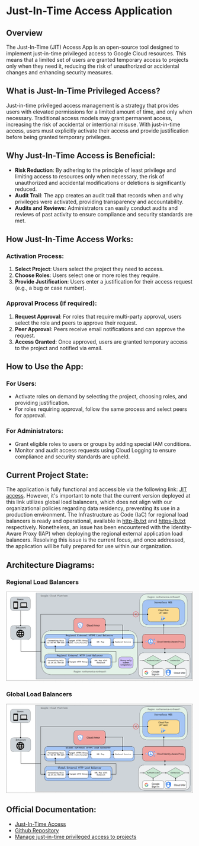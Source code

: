 # Just-In-Time Access Application

## Overview

The Just-In-Time (JIT) Access App is an open-source tool designed to implement just-in-time privileged access to Google Cloud resources. This means that a limited set of users are granted temporary access to projects only when they need it, reducing the risk of unauthorized or accidental changes and enhancing security measures.

## What is Just-In-Time Privileged Access?

Just-in-time privileged access management is a strategy that provides users with elevated permissions for a limited amount of time, and only when necessary. Traditional access models may grant permanent access, increasing the risk of accidental or intentional misuse. With just-in-time access, users must explicitly activate their access and provide justification before being granted temporary privileges.

## Why Just-In-Time Access is Beneficial:

- **Risk Reduction**: By adhering to the principle of least privilege and limiting access to resources only when necessary, the risk of unauthorized and accidental modifications or deletions is significantly reduced.
- **Audit Trail**: The app creates an audit trail that records when and why privileges were activated, providing transparency and accountability.
- **Audits and Reviews**: Administrators can easily conduct audits and reviews of past activity to ensure compliance and security standards are met.

## How Just-In-Time Access Works:

### Activation Process:

1. **Select Project**: Users select the project they need to access.
2. **Choose Roles**: Users select one or more roles they require.
3. **Provide Justification**: Users enter a justification for their access request (e.g., a bug or case number).

### Approval Process (if required):

1. **Request Approval**: For roles that require multi-party approval, users select the role and peers to approve their request.
2. **Peer Approval**: Peers receive email notifications and can approve the request.
3. **Access Granted**: Once approved, users are granted temporary access to the project and notified via email.

## How to Use the App:

### For Users:

- Activate roles on demand by selecting the project, choosing roles, and providing justification.
- For roles requiring approval, follow the same process and select peers for approval.

### For Administrators:

- Grant eligible roles to users or groups by adding special IAM conditions.
- Monitor and audit access requests using Cloud Logging to ensure compliance and security standards are upheld.

## Current Project State:

The application is fully functional and accessible via the following link: [JIT access](https://jitaccess.alpha.phac-aspc.gc.ca/). However, it's important to note that the current version deployed at this link utilizes global load balancers, which does not align with our organizational policies regarding data residency, preventing its use in a production environment. The Infrastructure as Code (IaC) for regional load balancers is ready and operational, available in [http-lb.txt](acm-infra/load%20balancers/http/http-lb.txt) and [https-lb.txt](acm-infra/load%20balancers/https/https-lb.txt) respectively. Nonetheless, an issue has been encountered with the Identity-Aware Proxy (IAP) when deploying the regional external application load balancers. Resolving this issue is the current focus, and once addressed, the application will be fully prepared for use within our organization.

## Architecture Diagrams:

### Regional Load Balancers

![Architecture Diagram Regional Load Balancers](architecture-diagrams/regional%20lb/JIT%20Architecture%20Diagram%20-%20Regional.png)

### Global Load Balancers

![Architecture Diagram Global Load Balancers](architecture-diagrams/global%20lb/JIT%20Architecture%20Diagram%20-%20Global.png)

## Official Documentation:

- [Just-In-Time Access](https://googlecloudplatform.github.io/jit-access/)
- [Github Repository](https://github.com/GoogleCloudPlatform/jit-access)
- [Manage just-in-time privileged access to projects](https://cloud.google.com/architecture/manage-just-in-time-privileged-access-to-project)
